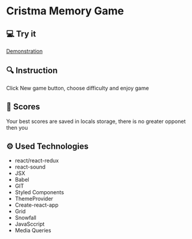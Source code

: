 # Cristma Memory Game

## :computer: Try it

[Demonstration](https://krzysztof-jaczewski.github.io/memory-game/)

## :mag: Instruction

Click New game button, choose difficulty and enjoy game

## :memo: Scores

Your best scores are saved in locals storage, there is no greater opponet then you

## :gear: Used Technologies

- react/react-redux
- react-sound
- JSX
- Babel
- GIT
- Styled Components
- ThemeProvider
- Create-react-app
- Grid
- Snowfall
- JavaSccript
- Media Queries
